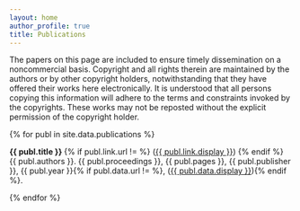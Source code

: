 ```yaml
---
layout: home
author_profile: true
title: Publications
---
```

The papers on this page are included to ensure timely dissemination on a noncommercial basis. Copyright and all rights therein are maintained by the authors or by other copyright holders, notwithstanding that they have offered their works here electronically. It is understood that all persons copying this information will adhere to the terms and constraints invoked by the copyrights. These works may not be reposted without the explicit permission of the copyright holder.

{% for publ in site.data.publications %}

  <strong>{{ publ.title }} </strong> {% if publ.link.url != %} (<a href="{{ publ.link.url }}">{{ publ.link.display }}</a>) {% endif %} <br /> 
  {{ publ.authors }}. {{ publ.proceedings }}, {{ publ.pages }}, {{ publ.publisher }}, {{ publ.year }}{% if publ.data.url != %}, (<a href="{{ publ.data.url }}">{{ publ.data.display }}</a>){% endif %}.


{% endfor %}
